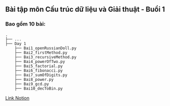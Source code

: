 ## Bài tập môn Cấu trúc dữ liệu và Giải thuật - Buổi 1
### Bao gồm 10 bài: 
    .
    ├── ...
    ├── Day 1           
        ├── Bai1_openRussianDoll.py                 
        ├── Bai2_firstMethod.py                      
        ├── Bai3_recursiveMethod.py                    
        ├── Bai4_powerOfTwo.py                 
        ├── Bai5_factorial.py              
        ├── Bai6_fibonacci.py          
        ├── Bai7_sumOfDigits.py      
        ├── Bai8_power.py                   
        ├── Bai9_gcd.py            
        ├── Bai10_decToBin.py 

[Link Notion](https://shimmering-rice-fab.notion.site/DSA-with-Python-Day-1-384cca6d007a45e9938ca9832a76240f)